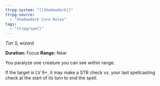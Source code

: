 ```yaml
---
ttrpg-system: "[[Shadowdark]]"
ttrpg-source: 
  - "Shadowdark Core Rules"
tags:
  - "ttrpg/spell"
---
```

*Tier 5, wizard*

**Duration:** Focus
**Range:** Near

You paralyze one creature you can see within range.

If the target is LV 9+, it may make a STR check vs. your last spellcasting check at the start of its turn to end the spell.
